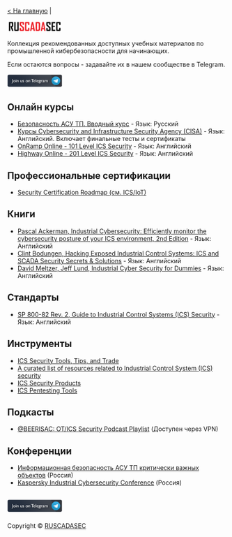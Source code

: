 [< На главную](http://ruscadasec.ru) | 

[<img height="25%" width="25%" src="../ruscadasec_text.png">](http://ruscadasec.ru)

Коллекция рекомендованных доступных учебных материалов по промышленной кибербезопасности для начинающих. 

Если остаются вопросы - задавайте их в нашем сообществе в Telegram.

[<img height="25%" width="25%" src="../TG_EN_2.png">](https://t.me/RUSCADASEC)

## Онлайн курсы
* [Безопасность АСУ ТП. Вводный курс](https://stepik.org/course/14905/promo) - Язык: Русский
* [Курсы Cybersecurity and Infrastructure Security Agency (CISA)](https://ics-training.inl.gov/learn/home) - Язык: Английский. Включает финальные тесты и сертификаты
* [OnRamp Online - 101 Level ICS Security](https://www.youtube.com/playlist?list=PL8OWO1qWXF4qRHrSTpwFbuLUL-bOrGn4y) -  Язык: Английский
* [Highway Online - 201 Level ICS Security](https://www.youtube.com/playlist?list=PL8OWO1qWXF4oHYGs4HuQbuILv837TLMmp) -  Язык: Английский


## Профессиональные сертификации
* [Security Certification Roadmap (см. ICS/IoT)](https://pauljerimy.com/security-certification-roadmap/)

## Книги
* [Pascal Ackerman, Industrial Cybersecurity: Efficiently monitor the cybersecurity posture of your ICS environment, 2nd Edition](https://www.amazon.com/Industrial-Cybersecurity-Efficiently-cybersecurity-environment/dp/1800202091) - Язык: Английский
* [Clint Bodungen, Hacking Exposed Industrial Control Systems: ICS and SCADA Security Secrets & Solutions](https://www.amazon.com/Hacking-Exposed-Industrial-Control-Systems/dp/1259589714) - Язык: Английский
* [David Meltzer, Jeff Lund, Industrial Cyber Security for Dummies](https://scadahacker.com/library/Documents/eBooks/Belden%20-%20Industrial%20Cyber%20Security%20for%20Dummies.pdf) - Язык: Английский


## Стандарты 
* [SP 800-82 Rev. 2, Guide to Industrial Control Systems (ICS) Security](https://csrc.nist.gov/publications/detail/sp/800-82/rev-2/final) - Язык: Английский

## Инструменты
* [ICS Security Tools, Tips, and Trade](https://github.com/ITI/ICS-Security-Tools)
* [A curated list of resources related to Industrial Control System (ICS) security](https://github.com/hslatman/awesome-industrial-control-system-security)
* [ICS Security Products](https://github.com/S3cur1tyH4ggis/ICS-Security-Products)
* [ICS Pentesting Tools](https://github.com/kh4sh3i/ICS-Pentesting-Tools)

## Подкасты

* [@BEERISAC: OT/ICS Security Podcast Playlist](http://bit.ly/beerisac) (Доступен через VPN)

## Конференции

* [Информационная безопасность АСУ ТП критически важных объектов](https://xn--90acqjv.xn--p1ai/) (Россия)
* [Kaspersky Industrial Cybersecurity Conference](https://ics.kaspersky.ru/conference/) (Россия)

<!---
## Другие библиотеки материалов для дальнейшего изучения

* [SANS Industrial Control Systems Library](https://www.sans.org/blog/industrial-control-systems-library/)
* [SCADAhacker Library of Resources for Industrial Control System Cyber Security](https://scadahacker.com/library/)
* [A Collection of Resources for Getting Started in ICS/SCADA Cybersecurity](http://www.robertmlee.org/a-collection-of-resources-for-getting-started-in-icsscada-cybersecurity/)
--> 

[<img height="25%" width="25%" src="../TG_EN_2.png">](https://t.me/RUSCADASEC)
---
Copyright © [RUSCADASEC](http://ruscadasec.ru)
